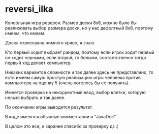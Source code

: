 # reversi_ilka

Консольная игра реверси. Размер доски 8x8, можно было бы реализовать выбор размера доски, но у нас дефолтный 8x8, поэтому имеем, что имеем.

Доска отрисована нимного криво, я знаю.

Кто первый ходит выбрает рандом, поэтому если игрок ходит первый он ходит черными, если второй, то белыми, соответственно тогда 
первый ход делает компьютер.

Никаких вариантов сложности и так далее здесь не представлено, то есть имеем самую простую реализацию игры
человека против компьютера на оценку 5 (очень хотелось бы ее получить).

Имеется проверка на некорректный ввод, выбор клетки, которую нельзя выбрать и так далее.

По окончании игры выводится результат.

В коде имеются обычные комментарии и "JavaDoc".

В целом это все, и заранее спасибо за проверку дз :)

